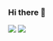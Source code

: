 ### Hi there 👋

<img src="https://img.shields.io/badge/HTML5-E34F26?style=flat-square&logo=HTML5&logoColor=white" />
<img src="https://img.shields.io/badge/CSS3-E34F26?style=flat-square&logo=CSS3&logoColor=yello" />

